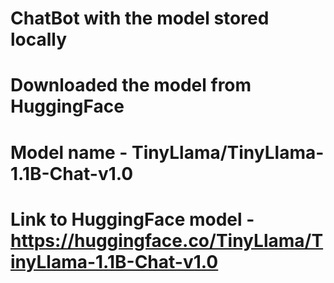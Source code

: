 # ChatBot with the model stored locally 
# Downloaded the model from HuggingFace
# Model name - TinyLlama/TinyLlama-1.1B-Chat-v1.0
# Link to HuggingFace model - https://huggingface.co/TinyLlama/TinyLlama-1.1B-Chat-v1.0
